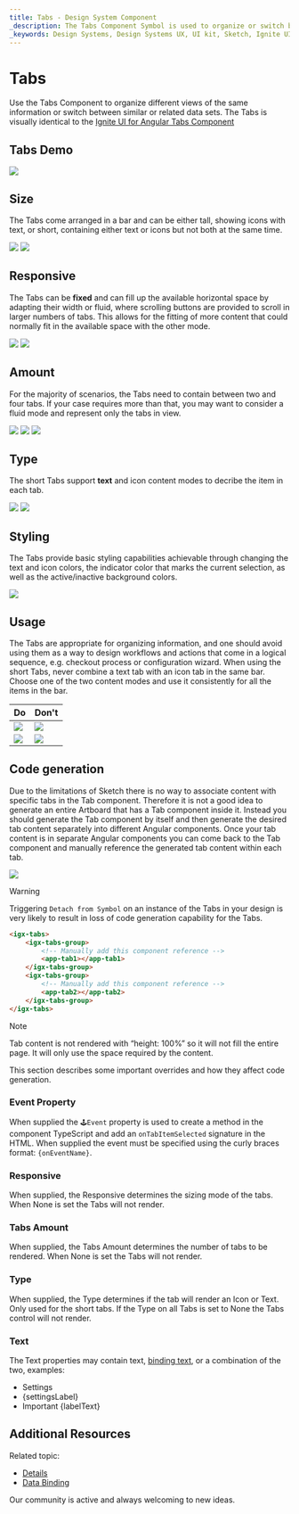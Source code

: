 ```yaml
---
title: Tabs - Design System Component
_description: The Tabs Component Symbol is used to organize or switch between information.
_keywords: Design Systems, Design Systems UX, UI kit, Sketch, Ignite UI for Angular, Sketch to Angular, Sketch to Angular, Angular, Angular Design System, Export code from Sketch, Design Kits for Angular, Sketch HTML, Sketch to HTML, Sketch UI kits
---
```


# Tabs

Use the Tabs Component to organize different views of the same information or switch between similar or related data sets. The Tabs is visually identical to the [Ignite UI for Angular Tabs Component](https://www.infragistics.com/products/ignite-ui-angular/angular/components/tabs.html)

## Tabs Demo

<img class="responsive-img" src="../images/tabs_demo.png" srcset="../images/tabs_demo@2x.png 2x" />

## Size

The Tabs come arranged in a bar and can be either tall, showing icons with text, or short, containing either text or icons but not both at the same time.

<img class="responsive-img" src="../images/tabs_short.png" srcset="../images/tabs_short@2x.png 2x" />
<img class="responsive-img" src="../images/tabs_tall.png" srcset="../images/tabs_tall@2x.png 2x" />

## Responsive

The Tabs can be **fixed** and can fill up the available horizontal space by adapting their width or fluid, where scrolling buttons are provided to scroll in larger numbers of tabs. This allows for the fitting of more content that could normally fit in the available space with the other mode.

<img class="responsive-img" src="../images/tabs_fixed.png" srcset="../images/tabs_fixed@2x.png 2x" />
<img class="responsive-img" src="../images/tabs_fluid.png" srcset="../images/tabs_fluid@2x.png 2x" />

## Amount

For the majority of scenarios, the Tabs need to contain between two and four tabs. If your case requires more than that, you may want to consider a fluid mode and represent only the tabs in view.

<img class="responsive-img" src="../images/tabs_2.png" srcset="../images/tabs_2@2x.png 2x" />
<img class="responsive-img" src="../images/tabs_3.png" srcset="../images/tabs_3@2x.png 2x" />
<img class="responsive-img" src="../images/tabs_4.png" srcset="../images/tabs_4@2x.png 2x" />

## Type

The short Tabs support **text** and icon content modes to decribe the item in each tab.

<img class="responsive-img" src="../images/tabs_text.png" srcset="../images/tabs_text@2x.png 2x" />
<img class="responsive-img" src="../images/tabs_icons.png" srcset="../images/tabs_icons@2x.png 2x" />

## Styling

The Tabs provide basic styling capabilities achievable through changing the text and icon colors, the indicator color that marks the current selection, as well as the active/inactive background colors.

<img class="responsive-img" src="../images/tabs_styling.png" srcset="../images/tabs_styling@2x.png 2x" />

## Usage

The Tabs are appropriate for organizing information, and one should avoid using them as a way to design workflows and actions that come in a logical sequence, e.g. checkout process or configuration wizard. When using the short Tabs, never combine a text tab with an icon tab in the same bar. Choose one of the two content modes and use it consistently for all the items in the bar.

| Do                                                                         | Don't                                                                          |
| -------------------------------------------------------------------------- | ------------------------------------------------------------------------------ |
| <img class="responsive-img" src="../images/tabs_do1.png" srcset="../images/tabs_do1@2x.png 2x" /> | <img class="responsive-img" src="../images/tabs_dont1.png" srcset="../images/tabs_dont1@2x.png 2x" /> |
| <img class="responsive-img" src="../images/tabs_do2.png" srcset="../images/tabs_do2@2x.png 2x" /> | <img class="responsive-img" src="../images/tabs_dont2.png" srcset="../images/tabs_dont2@2x.png 2x" /> |

## Code generation

Due to the limitations of Sketch there is no way to associate content with specific tabs in the Tab component. Therefore it is not a good idea to generate an entire Artboard that has a Tab component inside it. Instead you should generate the Tab component by itself and then generate the desired tab content separately into different Angular components. Once your tab content is in separate Angular components you can come back to the Tab component and manually reference the generated tab content within each tab.

<img class="responsive-img" src="../images/tabs_limitation.png" />

> [!WARNING]
> Triggering `Detach from Symbol` on an instance of the Tabs in your design is very likely to result in loss of code generation capability for the Tabs.

```html
<igx-tabs>
    <igx-tabs-group>
        <!-- Manually add this component reference -->
        <app-tab1></app-tab1>
    </igx-tabs-group>
    <igx-tabs-group>
        <!-- Manually add this component reference -->
        <app-tab2></app-tab2>
    </igx-tabs-group>
</igx-tabs>
```

> [!Note]
> Tab content is not rendered with “height: 100%” so it will not fill the entire page. It will only use the space required by the content.

This section describes some important overrides and how they affect code generation.

### Event Property

When supplied the `🕹️Event` property is used to create a method in the component TypeScript and add an `onTabItemSelected` signature in the HTML. When supplied the event must be specified using the curly braces format: `{onEventName}`.

### Responsive

When supplied, the Responsive determines the sizing mode of the tabs. When None is set the Tabs will not render.

### Tabs Amount

When supplied, the Tabs Amount determines the number of tabs to be rendered. When None is set the Tabs will not render.

### Type

When supplied, the Type determines if the tab will render an Icon or Text. Only used for the short tabs. If the Type on all Tabs is set to None the Tabs control will not render.

### Text

The Text properties may contain text, [binding text](../codegen/data-binding.md), or a combination of the two, examples:

- Settings
- {settingsLabel}
- Important {labelText}

## Additional Resources

Related topic:

- [Details](../patterns/details.md)
- [Data Binding](../codegen/data-binding.md)
  <div class="divider--half"></div>

Our community is active and always welcoming to new ideas.


